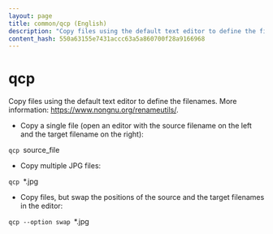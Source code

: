 ```yaml
---
layout: page
title: common/qcp (English)
description: "Copy files using the default text editor to define the filenames."
content_hash: 550a63155e7431accc63a5a860700f28a9166968
---
```

# qcp

Copy files using the default text editor to define the filenames.
More information: <https://www.nongnu.org/renameutils/>.

- Copy a single file (open an editor with the source filename on the left and the target filename on the right):

`qcp `<span class="tldr-var badge badge-pill bg-dark-lm bg-white-dm text-white-lm text-dark-dm font-weight-bold">source_file</span>

- Copy multiple JPG files:

`qcp `<span class="tldr-var badge badge-pill bg-dark-lm bg-white-dm text-white-lm text-dark-dm font-weight-bold">*.jpg</span>

- Copy files, but swap the positions of the source and the target filenames in the editor:

`qcp --option swap `<span class="tldr-var badge badge-pill bg-dark-lm bg-white-dm text-white-lm text-dark-dm font-weight-bold">*.jpg</span>
